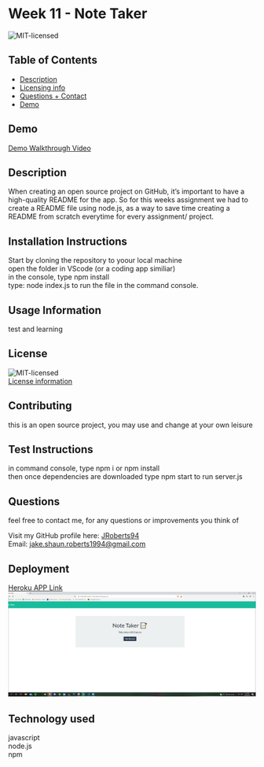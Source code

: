 
# Week 11 - Note Taker

![MIT-licensed](https://img.shields.io/badge/License-MIT-red)

## Table of Contents 
- [Description](#description)
- [Licensing info](#license)
- [Questions + Contact](#questions)
- [Demo](#demo)

## Demo
[Demo Walkthrough Video](https://watch.screencastify.com/v/LsBEAEb6eyexU8MVuwAw)

## Description
When creating an open source project on GitHub, it’s important to have a high-quality README for the app.
So for this weeks assignment we had to create a README file using node.js, as a way to save time creating a README from scratch everytime for every assignment/ project.

## Installation Instructions
Start by cloning the repository to yoour local machine
 <br> 
 open the folder in VScode (or a coding app similiar) 
 <br> 
 in the console, type npm install 
 <br> 
 type: node index.js to run the file in the command console.

## Usage Information
test and learning

## License
![MIT-licensed](https://img.shields.io/badge/License-MIT-red)
<br>
[License information](https://opensource.org/licenses)

## Contributing
this is an open source project, you may use and change at your own leisure

## Test Instructions
in command console, type npm i or npm install <br> then once dependencies are downloaded type npm start to run server.js <br>

## Questions
feel free to contact me, for any questions or improvements you think of

Visit my GitHub profile here: [JRoberts94](https://github.com/JRoberts94)
<br>
Email: jake.shaun.roberts1994@gmail.com

## Deployment
[Heroku APP Link](https://jroberts94-week11-note-taker.herokuapp.com/)
<br>
![demo-image](./images/week11-screenshot.png)

## Technology used
javascript <br> node.js <br> npm
